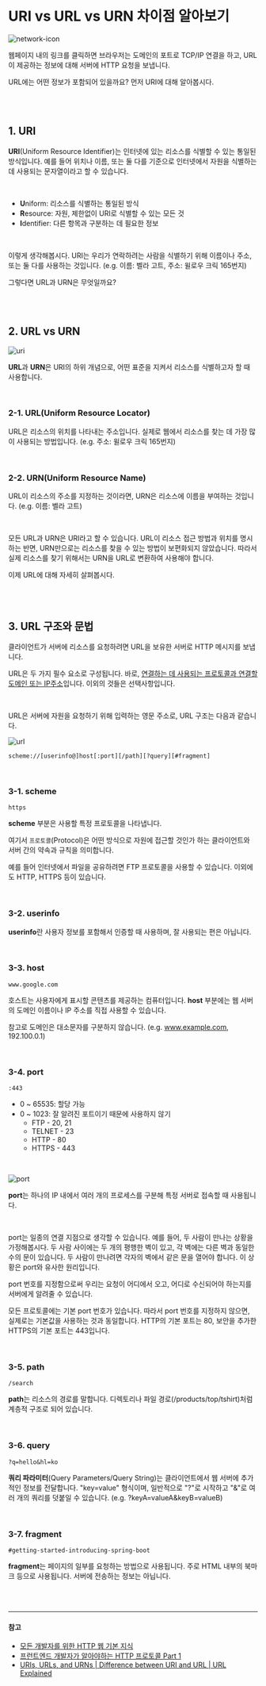 # URI vs URL vs URN 차이점 알아보기

![network-icon](https://github.com/cona-tus/TIL/assets/90844424/c42f62e2-e9f8-41e1-8cfe-0961ff668a28)

웹페이지 내의 링크를 클릭하면 브라우저는 도메인의 포트로 TCP/IP 연결을 하고, URL이 제공하는 정보에 대해 서버에 HTTP 요청을 보냅니다.

URL에는 어떤 정보가 포함되어 있을까요? 먼저 URI에 대해 알아봅시다.

<br/>
<br/>

## 1. UR**I**

**URI**(Uniform Resource Identifier)는 인터넷에 있는 리소스를 식별할 수 있는 통일된 방식입니다. 예를 들어 위치나 이름, 또는 둘 다를 기준으로 인터넷에서 자원을 식별하는 데 사용되는 문자열이라고 할 수 있습니다.

<br/>

- **U**niform: 리소스를 식별하는 통일된 방식
- **R**esource: 자원, 제한없이 URI로 식별할 수 있는 모든 것
- **I**dentifier: 다른 항목과 구분하는 데 필요한 정보

<br/>

이렇게 생각해봅시다. URI는 우리가 연락하려는 사람을 식별하기 위해 이름이나 주소, 또는 둘 다를 사용하는 것입니다. (e.g. 이름: 벨라 고트, 주소: 윌로우 크릭 165번지)

그렇다면 URL과 URN은 무엇일까요?

<br/>
<br/>

## 2. UR**L** vs UR**N**

![uri](https://github.com/cona-tus/TIL/assets/90844424/69bbb884-0a0b-487a-80c2-14d26a03dc74)

**URL**과 **URN**은 URI의 하위 개념으로, 어떤 표준을 지켜서 리소스를 식별하고자 할 때 사용합니다.

<br/>

### 2-1. URL(Uniform Resource Locator)

URL은 리소스의 위치를 나타내는 주소입니다. 실제로 웹에서 리소스를 찾는 데 가장 많이 사용되는 방법입니다. (e.g. 주소: 윌로우 크릭 165번지)

<br/>

### 2-2. URN(Uniform Resource Name)

URL이 리소스의 주소를 지정하는 것이라면, URN은 리소스에 이름을 부여하는 것입니다. (e.g. 이름: 벨라 고트)

<br/>

모든 URL과 URN은 URI라고 할 수 있습니다. URL이 리소스 접근 방법과 위치를 명시하는 반면, URN만으로는 리소스를 찾을 수 있는 방법이 보편화되지 않았습니다. 따라서 실제 리소스를 찾기 위해서는 URN을 URL로 변환하여 사용해야 합니다.

이제 URL에 대해 자세히 살펴봅시다.

<br/>
<br/>

## 3. URL 구조와 문법

클라이언트가 서버에 리소스를 요청하려면 URL을 보유한 서버로 HTTP 메시지를 보냅니다.

URL은 두 가지 필수 요소로 구성됩니다. 바로, <u>연결하는 데 사용되는 프로토콜과 연결할 도메인 또는 IP주소</u>입니다. 이외의 것들은 선택사항입니다.

<br/>

URL은 서버에 자원을 요청하기 위해 입력하는 영문 주소로, URL 구조는 다음과 같습니다.

![url](https://github.com/cona-tus/TIL/assets/90844424/0f59d7d3-73b9-4f87-9d69-8b746017db1e)

```
scheme://[userinfo@]host[:port][/path][?query][#fragment]
```

<br/>

### 3-1. scheme

```
https
```

**scheme** 부분은 사용할 특정 프로토콜을 나타냅니다.

여기서 `프로토콜`(Protocol)은 어떤 방식으로 자원에 접근할 것인가 하는 클라이언트와 서버 간의 약속과 규칙을 의미합니다.

예를 들어 인터넷에서 파일을 공유하려면 FTP 프로토콜을 사용할 수 있습니다. 이외에도 HTTP, HTTPS 등이 있습니다.

<br/>

### 3-2. userinfo

**userinfo**란 사용자 정보를 포함해서 인증할 때 사용하며, 잘 사용되는 편은 아닙니다.

<br/>

### 3-3. host

```
www.google.com
```

호스트는 사용자에게 표시할 콘텐츠를 제공하는 컴퓨터입니다. **host** 부분에는 웹 서버의 도메인 이름이나 IP 주소를 직접 사용할 수 있습니다.

참고로 도메인은 대소문자를 구분하지 않습니다. (e.g. www.example.com, 192.100.0.1)

<br/>

### 3-4. port

```
:443
```

- 0 ~ 65535: 할당 가능
- 0 ~ 1023: 잘 알려진 포트이기 때문에 사용하지 않기
  - FTP - 20, 21
  - TELNET - 23
  - HTTP - 80
  - HTTPS - 443

<br/>

![port](https://github.com/cona-tus/TIL/assets/90844424/4a150427-05f6-43e1-9cd4-3166a8208983)

**port**는 하나의 IP 내에서 여러 개의 프로세스를 구분해 특정 서버로 접속할 때 사용됩니다.

<br/>

port는 일종의 연결 지점으로 생각할 수 있습니다. 예를 들어, 두 사람이 만나는 상황을 가정해봅시다. 두 사람 사이에는 두 개의 평행한 벽이 있고, 각 벽에는 다른 벽과 동일한 수의 문이 있습니다. 두 사람이 만나려면 각자의 벽에서 같은 문을 열어야 합니다. 이 상황은 port와 유사한 원리입니다.

port 번호를 지정함으로써 우리는 요청이 어디에서 오고, 어디로 수신되어야 하는지를 서버에게 알려줄 수 있습니다.

모든 프로토콜에는 기본 port 번호가 있습니다. 따라서 port 번호를 지정하지 않으면, 실제로는 기본값을 사용하는 것과 동일합니다. HTTP의 기본 포트는 80, 보안을 추가한 HTTPS의 기본 포트는 443입니다.

<br/>

### 3-5. path

```
/search
```

**path**는 리소스의 경로를 말합니다. 디렉토리나 파일 경로(/products/top/tshirt)처럼 계층적 구조로 되어 있습니다.

<br/>

### 3-6. query

```
?q=hello&hl=ko
```

**쿼리 파라미터**(Query Parameters/Query String)는 클라이언트에서 웹 서버에 추가적인 정보를 전달합니다. "key=value" 형식이며, 일반적으로 "?"로 시작하고 "&"로 여러 개의 쿼리를 덧붙일 수 있습니다. (e.g. ?keyA=valueA&keyB=valueB)

<br/>

### 3-7. fragment

```
#getting-started-introducing-spring-boot
```

**fragment**는 페이지의 일부를 요청하는 방법으로 사용됩니다. 주로 HTML 내부의 북마크 등으로 사용됩니다. 서버에 전송하는 정보는 아닙니다.

<br/>
<br/>

---

#### 참고

- [모든 개발자를 위한 HTTP 웹 기본 지식](https://inf.run/YWJd '김영한')
- [프런트엔드 개발자가 알아야하는 HTTP 프로토콜 Part 1](https://joshua1988.github.io/web-development/http-part1/ '캡틴 판교')
- [URIs, URLs, and URNs | Difference between URI and URL | URL Explained](https://youtu.be/vpYct2npKD8?si=rEcw0omDkzZ6QTXr 'The TechCave')
